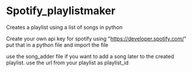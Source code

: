 # Spotify_playlistmaker
Creates a playlist using a list of songs in python

Create your own api key for spotify using "https://developer.spotify.com/"
put that in a python file and import the file

use the song_adder file if you want to add a song later to the created playlist.
use the url from your playlist as playlist_id
